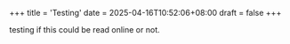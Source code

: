 +++
title = 'Testing'
date = 2025-04-16T10:52:06+08:00
draft = false
+++

testing if this could be read online or not.

